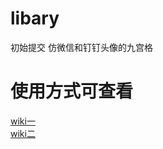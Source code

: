 # libary
初始提交  仿微信和钉钉头像的九宫格
# 使用方式可查看 
  [wiki一](https://github.com/Simonhy/libary/wiki/%E4%BF%AE%E6%94%B9https:--github.com-SheHuan-CombineBitmaps)  
  [wiki二](https://github.com/Simonhy/libary/wiki/%E5%85%B7%E4%BD%93%E4%BD%BF%E7%94%A8%E6%96%B9%E5%BC%8F)
